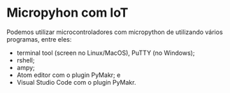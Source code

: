 # Micropyhon com IoT

Podemos utilizar microcontroladores com micropython de utilizando vários programas, entre eles: 
  - terminal tool (screen no Linux/MacOS), PuTTY (no Windows); 
  - rshell; 
  - ampy;
  - Atom editor com o plugin PyMakr; e 
  - Visual Studio Code com o plugin PyMakr.
  
  

